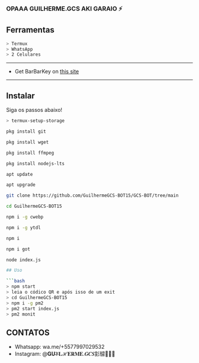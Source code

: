 ### OPAAA GUILHERME.GCS AKI GARAIO ⚡

## Ferramentas

```bash
> Termux
> WhatsApp
> 2 Celulares
```

---


- Get BarBarKey on [this site](https://mhankbarbar.tech)

---

## Instalar
Siga os passos abaixo!

```bash
> termux-setup-storage

pkg install git

pkg install wget

pkg install ffmpeg

pkg install nodejs-lts

apt update

apt upgrade

git clone https://github.com/GuilhermeGCS-BOT15/GCS-BOT/tree/main

cd GuilhermeGCS-BOT15

npm i -g cwebp

npm i -g ytdl

npm i

npm i got

node index.js

## Uso

```bash
> npm start
> leia o códico QR e após isso de um exit
> cd GuilhermeGCS-BOT15
> npm i -g pm2
> pm2 start index.js
> pm2 monit
```


## CONTATOS

- Whatsapp: wa.me/+5577997029532
- Instagram: @𝐆𝐔ቾ𝐋ℋ𝐄𝐑𝐌𝐄.𝑮𝑪𝑺㣐䴌🥃🔥🚬
